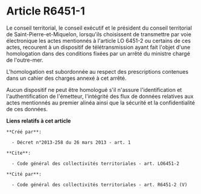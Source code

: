 # Article R6451-1

Le conseil territorial, le conseil exécutif et le président du conseil territorial de Saint-Pierre-et-Miquelon, lorsqu'ils
choisissent de transmettre par voie électronique les actes mentionnés à l'article LO 6451-2 ou certains de ces actes,
recourent à un dispositif de télétransmission ayant fait l'objet d'une homologation dans des conditions fixées par un arrêté
du ministre chargé de l'outre-mer. 

L'homologation est subordonnée au respect des prescriptions contenues dans un cahier des charges annexé à cet arrêté. 

Aucun dispositif ne peut être homologué s'il n'assure l'identification et l'authentification de l'émetteur, l'intégrité des
flux de données relatives aux actes mentionnés au premier alinéa ainsi que la sécurité et la confidentialité de ces données.

**Liens relatifs à cet article**

	**Créé par**:

	  - Décret n°2013-258 du 26 mars 2013 - art. 1

	**Cite**:

	  - Code général des collectivités territoriales - art. LO6451-2

	**Cité par**:

	  - Code général des collectivités territoriales - art. R6451-2 (V)
